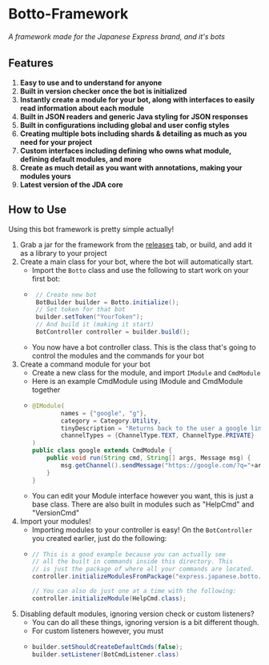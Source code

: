 # Botto-Framework
###### A framework made for the Japanese Express brand, and it's bots

## Features
1. **Easy to use and to understand for anyone**
2. **Built in version checker once the bot is initialized**
3. **Instantly create a module for your bot, along with interfaces to easily read information about each module**
4. **Built in JSON readers and generic Java styling for JSON responses**
5. **Built in configurations including global and user config styles**
6. **Creating multiple bots including shards & detailing as much as you need for your project**
7. **Custom interfaces including defining who owns what module, defining default modules, and more**
8. **Create as much detail as you want with annotations, making your modules yours**
9. **Latest version of the JDA core**


## How to Use
Using this bot framework is pretty simple actually!<br/>
1. Grab a jar for the framework from the [releases](http://github.com/Japanese-Express/Botto-Framework) tab, or build, and add it as a library to your project
2. Create a main class for your bot, where the bot will automatically start.
   * Import the `Botto` class and use the following to start work on your first bot:
   * ```java
      // Create new bot
      BotBuilder builder = Botto.initialize();
      // Set token for that bot
      builder.setToken("YourToken");
      // And build it (making it start)
      BotController controller = builder.build();
      ``` 
   * You now have a bot controller class. This is the class that's going to control the modules and the commands for your bot
3. Create a command module for your bot
   * Create a new class for the module, and import `IModule` and `CmdModule`
   * Here is an example CmdModule using IModule and CmdModule together
   * ```java
     @IModule(
             names = {"google", "g"},
             category = Category.Utility,
             tinyDescription = "Returns back to the user a google link",
             channelTypes = {ChannelType.TEXT, ChannelType.PRIVATE}
     )
     public class google extends CmdModule {
         public void run(String cmd, String[] args, Message msg) {
             msg.getChannel().sendMessage("https://google.com/?q="+args[0]).queue();
         }
     }
     ```
   * You can edit your Module interface however you want, this is just a base class. There are also built in modules such as "HelpCmd" and "VersionCmd"
4. Import your modules!
   * Importing modules to your controller is easy! On the `BotController` you created earlier, just do the following:
   * ```java
     // This is a good example because you can actually see
     // all the built in commands inside this directory. This
     // is just the package of where all your commands are located. 
     controller.initializeModulesFromPackage("express.japanese.botto.modules.preInstalled");
     
     // You can also do just one at a time with the following:
     controller.initializeModule(HelpCmd.class);
     ```
4. Disabling default modules, ignoring version check or custom listeners?
   * You can do all these things, ignoring version is a bit different though.
   * For custom listeners however, you must
   * ```java
     builder.setShouldCreateDefaultCmds(false);
     builder.setListener(BotCmdListener.class)
     ```
     